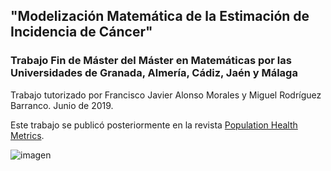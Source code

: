 ## "Modelización Matemática de la Estimación de Incidencia de Cáncer"

### Trabajo Fin de Máster del Máster en Matemáticas por las Universidades de Granada, Almería, Cádiz, Jaén y Málaga

Trabajo tutorizado por Francisco Javier Alonso Morales y Miguel Rodríguez Barranco. Junio de 2019.

Este trabajo se publicó posteriormente en la revista [Population Health Metrics](https://pophealthmetrics.biomedcentral.com/articles/10.1186/s12963-021-00248-1).

![imagen](https://user-images.githubusercontent.com/18743806/207053628-687eebbb-3323-4e73-9730-6074faec59cf.png)
